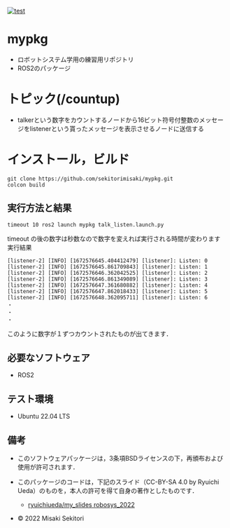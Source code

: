 [![test](https://github.com/sekitorimisaki/mypkg/actions/workflows/test.yml/badge.svg)](https://github.com/sekitorimisaki/mypkg/actions/workflows/test.yml)
# mypkg
* ロボットシステム学用の練習用リポジトリ
* ROS2のパッケージ
# トピック(/countup)
* talkerという数字をカウントするノードから16ビット符号付整数のメッセージをlistenerという貰ったメッセージを表示させるノードに送信する
# インストール，ビルド          
```
git clone https://github.com/sekitorimisaki/mypkg.git
colcon build
```
## 実行方法と結果
```
timeout 10 ros2 launch mypkg talk_listen.launch.py
```
timeout の後の数字は秒数なので数字を変えれば実行される時間が変わります 
実行結果
```
[listener-2] [INFO] [1672576645.404412479] [listener]: Listen: 0
[listener-2] [INFO] [1672576645.861709843] [listener]: Listen: 1
[listener-2] [INFO] [1672576646.362042525] [listener]: Listen: 2
[listener-2] [INFO] [1672576646.861349089] [listener]: Listen: 3
[listener-2] [INFO] [1672576647.361680882] [listener]: Listen: 4
[listener-2] [INFO] [1672576647.862018433] [listener]: Listen: 5
[listener-2] [INFO] [1672576648.362095711] [listener]: Listen: 6
・
・
・
```
このように数字が１ずつカウントされたものが出てきます．
## 必要なソフトウェア
* ROS2
## テスト環境
* Ubuntu 22.04 LTS
                       
## 備考                                               
* このソフトウェアパッケージは，3条項BSDライセンスの下，再頒布および使用が許可されます．
* このパッケージのコードは，下記のスライド（CC-BY-SA 4.0 by Ryuichi Ueda）のものを，本人の許可を得て自身の著作としたものです．
	* [ryuichiueda/my_slides robosys_2022](https://github.com/ryuichiueda/my_slides/tree/master/robosys_2022)

* © 2022 Misaki Sekitori

